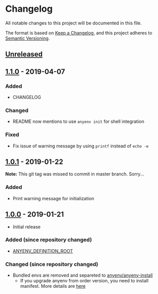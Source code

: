 # Changelog
All notable changes to this project will be documented in this file.

The format is based on [Keep a Changelog](https://keepachangelog.com/en/1.0.0/),
and this project adheres to [Semantic Versioning](https://semver.org/spec/v2.0.0.html).

## [Unreleased]

## [1.1.0] - 2019-04-07
### Added
- CHANGELOG

### Changed
- README now mentions to use `anyenv init` for shell integration

### Fixed
- Fix issue of warning message by using `printf` instead of `echo -e`

## [1.0.1] - 2019-01-22
**Note:** This git tag was missed to commit in master branch. Sorry...

### Added
- Print warning message for initialization


## [1.0.0] - 2019-01-21
- Initial release

### Added (since repository changed)
- [ANYENV_DEFINITION_ROOT](https://github.com/anyenv/anyenv#anyenv_definition_root)

### Changed (since repository changed)
- Bundled envs are removed and separeted to [anyenv/anyenv-install](https://github.com/anyenv/anyenv-install)
  - If you upgrade anyenv from order version, you need to install manifest. More details are [here](https://github.com/anyenv/anyenv#2-initialize-install-manifest-directory)

[Unreleased]: https://github.com/anyenv/anyenv/compare/v1.1.0...HEAD
[1.1.0]: https://github.com/anyenv/anyenv/compare/v1.0.1...v1.1.0
[1.0.1]: https://github.com/anyenv/anyenv/compare/v1.0.0...v1.0.1
[1.0.0]: https://github.com/anyenv/anyenv/releases/tag/v1.0.0
